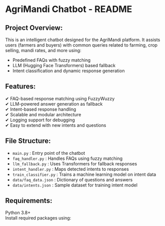 AgriMandi Chatbot - README
===========================

Project Overview:
-----------------
This is an intelligent chatbot designed for the AgriMandi platform. It assists users (farmers and buyers) with common queries related to farming, crop selling, mandi rates, and more using:

- Predefined FAQs with fuzzy matching
- LLM (Hugging Face Transformers) based fallback
- Intent classification and dynamic response generation

Features:
---------
✔ FAQ-based response matching using FuzzyWuzzy  
✔ LLM-powered answer generation as fallback  
✔ Intent-based response handling  
✔ Scalable and modular architecture  
✔ Logging support for debugging  
✔ Easy to extend with new intents and questions

File Structure:
---------------
- `main.py`                : Entry point of the chatbot
- `faq_handler.py`         : Handles FAQs using fuzzy matching
- `llm_fallback.py`        : Uses Transformers for fallback responses
- `intent_handler.py`      : Maps detected intents to responses
- `train_classifier.py`    : Trains a machine learning model on intent data
- `data/faq_data.json`     : Dictionary of questions and answers
- `data/intents.json`      : Sample dataset for training intent model

Requirements:
-------------
Python 3.8+  
Install required packages using:
